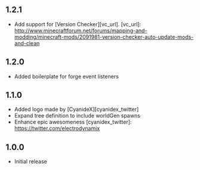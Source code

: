 ## 1.2.1
- Add support for [Version Checker][vc_url].
[vc_url]: http://www.minecraftforum.net/forums/mapping-and-modding/minecraft-mods/2091981-version-checker-auto-update-mods-and-clean

## 1.2.0
- Added boilerplate for forge event listeners

## 1.1.0
- Added logo made by [CyanideX][cyanidex_twitter]
- Expand tree definition to include worldGen spawns
- Enhance epic awesomeness
[cyanidex_twitter]: https://twitter.com/electrodynamix

## 1.0.0
- Initial release
